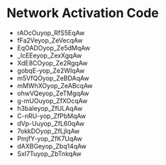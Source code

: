 # Network Activation Code
* rAOcOuyop_RfS5EqAw
* fFa2Veyop_ZeVecqAw
* EqOADOyop_Ze5dMqAw
* _IcEEeyop_ZexXgqAw
* XdE8COyop_Ze2RgqAw
* gobqE-yop_Ze2WIqAw
* m5VfQOyop_ZeBDAqAw
* mMWhXOyop_ZeABcqAw
* ohwVQeyop_ZeTMgqAw
* g-mUOuyop_ZfXOcqAw
* h3baIeyop_ZfULAqAw
* C-nRU-yop_ZfPbMqAw
* dVp-Uuyop_ZfL60qAw
* 7okkDOyop_ZfLjIqAw
* PmjfY-yop_ZfK7UqAw
* dAXBGeyop_Zbq14qAw
* SxI7Tuyop_ZbTnkqAw